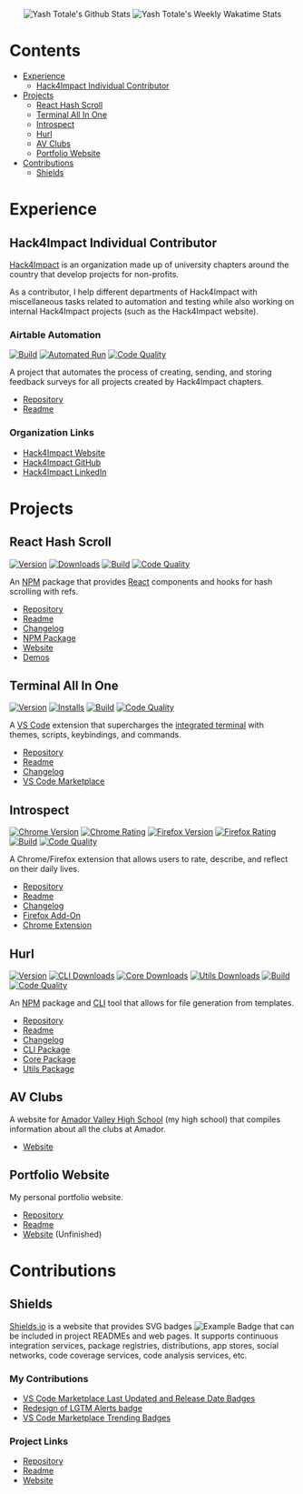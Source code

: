 <p align="center">
  <img src="https://github-readme-stats.vercel.app/api?username=YashTotale&count_private=true&show_icons=true&theme=vision-friendly-dark" alt="Yash Totale's Github Stats">
  <img src="https://github-readme-stats.vercel.app/api/wakatime?username=YashT&theme=vision-friendly-dark&custom_title=Yash%20Totale%27s%20Weekly%20Wakatime%20Stats" alt="Yash Totale's Weekly Wakatime Stats">
</p>

# Contents <!-- omit in toc -->

- [Experience](#experience)
  - [Hack4Impact Individual Contributor](#hack4impact-individual-contributor)
- [Projects](#projects)
  - [React Hash Scroll](#react-hash-scroll)
  - [Terminal All In One](#terminal-all-in-one)
  - [Introspect](#introspect)
  - [Hurl](#hurl)
  - [AV Clubs](#av-clubs)
  - [Portfolio Website](#portfolio-website)
- [Contributions](#contributions)
  - [Shields](#shields)

# Experience

## Hack4Impact Individual Contributor

[Hack4Impact](https://hack4impact.org/) is an organization made up of university chapters around the country that develop projects for non-profits.

As a contributor, I help different departments of Hack4Impact with miscellaneous tasks related to automation and testing while also working on internal Hack4Impact projects (such as the Hack4Impact website).

### Airtable Automation

<a href="https://github.com/YashTotale/react-hash-scroll/actions?query=workflow%3A%22Node+CI%22"><img src="https://img.shields.io/github/workflow/status/YashTotale/react-hash-scroll/Node%20CI?logo=github&logoColor=FFFFFF&labelColor=000000&label=Build&style=flat-square" alt="Build"></a>
<a href="https://github.com/YashTotale/airtable-automation/actions?query=workflow%3A%22Automated+Run%22"><img alt="Automated Run" src="https://img.shields.io/github/workflow/status/YashTotale/airtable-automation/Automated%20Run?style=flat-square&labelColor=000000&logo=github&logoColor=FFFFFF&label=Automated%20Run"></img></a>
<a href="https://lgtm.com/projects/g/YashTotale/airtable-automation/context:javascript"><img src="https://img.shields.io/lgtm/grade/javascript/github/YashTotale/airtable-automation?logo=lgtm&logoColor=FFFFFF&labelColor=000000&label=Code%20Quality&style=flat-square" alt="Code Quality"></a>

A project that automates the process of creating, sending, and storing feedback surveys for all projects created by Hack4Impact chapters.

- [Repository](https://github.com/YashTotale/airtable-automation)
- [Readme](https://github.com/YashTotale/airtable-automation#readme)

### Organization Links

- [Hack4Impact Website](https://hack4impact.org/)
- [Hack4Impact GitHub](https://github.com/hack4impact)
- [Hack4Impact LinkedIn](https://www.linkedin.com/company/hack4impact/)

# Projects

## React Hash Scroll

<a href="https://www.npmjs.com/package/react-hash-scroll"><img src="https://img.shields.io/npm/v/react-hash-scroll?logo=npm&logoColor=FFFFFF&labelColor=000000&label=Version&style=flat-square" alt="Version"></a>
<a href="https://www.npmjs.com/package/react-hash-scroll"><img src="https://img.shields.io/npm/dt/react-hash-scroll?logo=npm&logoColor=FFFFFF&labelColor=000000&label=Downloads&style=flat-square" alt="Downloads"></a>
<a href="https://github.com/YashTotale/react-hash-scroll/actions?query=workflow%3A%22Node+CI%22"><img src="https://img.shields.io/github/workflow/status/YashTotale/react-hash-scroll/Node%20CI?logo=github&logoColor=FFFFFF&labelColor=000000&label=Build&style=flat-square" alt="Build"></a>
<a href="https://lgtm.com/projects/g/YashTotale/react-hash-scroll/context:javascript"><img src="https://img.shields.io/lgtm/grade/javascript/github/YashTotale/react-hash-scroll?logo=lgtm&logoColor=FFFFFF&labelColor=000000&label=Code%20Quality&style=flat-square" alt="Code Quality"></a>

An [NPM](https://www.npmjs.com/) package that provides [React](https://reactjs.org/) components and hooks for hash scrolling with refs.

- [Repository](https://github.com/YashTotale/react-hash-scroll)
- [Readme](https://github.com/YashTotale/react-hash-scroll#readme)
- [Changelog](https://github.com/YashTotale/react-hash-scroll/blob/main/CHANGELOG.md)
- [NPM Package](https://www.npmjs.com/package/react-hash-scroll)
- [Website](https://react-hash-scroll.web.app/)
- [Demos](https://codesandbox.io/s/react-hash-scroll-demos-ge3b4)

## Terminal All In One

<a href="https://marketplace.visualstudio.com/items?itemName=yasht.terminal-all-in-one"><img src="https://img.shields.io/visual-studio-marketplace/v/yasht.terminal-all-in-one?logo=visual-studio-code&labelColor=000000&label=Version&style=flat-square" alt="Version"></a>
<a href="https://marketplace.visualstudio.com/items?itemName=yasht.terminal-all-in-one"><img src="https://img.shields.io/visual-studio-marketplace/i/yasht.terminal-all-in-one?logo=visual-studio-code&labelColor=000000&label=Installs&style=flat-square" alt="Installs"></a>
<a href="https://travis-ci.com/github/YashTotale/terminal-all-in-one"><img src="https://img.shields.io/travis/com/YashTotale/terminal-all-in-one?logo=travis-ci&logoColor=FFFFFF&labelColor=000000&label=Build&style=flat-square" alt="Build"></a>
<a href="https://lgtm.com/projects/g/YashTotale/terminal-all-in-one/context:javascript"><img src="https://img.shields.io/lgtm/grade/javascript/github/YashTotale/terminal-all-in-one?labelColor=000000&logo=lgtm&label=Code%20Quality&style=flat-square" alt="Code Quality"></a>

A [VS Code](https://code.visualstudio.com/) extension that supercharges the [integrated terminal](https://code.visualstudio.com/docs/editor/integrated-terminal) with themes, scripts, keybindings, and commands.

- [Repository](https://github.com/YashTotale/terminal-all-in-one)
- [Readme](https://github.com/YashTotale/terminal-all-in-one#readme)
- [Changelog](https://github.com/YashTotale/terminal-all-in-one/blob/master/CHANGELOG.md)
- [VS Code Marketplace](https://marketplace.visualstudio.com/items?itemName=yasht.terminal-all-in-one)

## Introspect

<a href="https://chrome.google.com/webstore/detail/introspect/bbdoepdgmnjbcgmhgkfmnfcomjjoepcp"><img src="https://img.shields.io/chrome-web-store/v/bbdoepdgmnjbcgmhgkfmnfcomjjoepcp?logo=google-chrome&logoColor=FFFFFF&labelColor=000000&label=Version&style=flat-square" alt="Chrome Version"></a>
<a href="https://chrome.google.com/webstore/detail/introspect/bbdoepdgmnjbcgmhgkfmnfcomjjoepcp/reviews"><img src="https://img.shields.io/chrome-web-store/rating/bbdoepdgmnjbcgmhgkfmnfcomjjoepcp?logo=google-chrome&logoColor=FFFFFF&labelColor=000000&label=Rating&style=flat-square" alt="Chrome Rating"></a>
<a href="https://addons.mozilla.org/en-US/firefox/addon/introspect/"><img src="https://img.shields.io/amo/v/introspect?logo=firefox-browser&logoColor=FFFFFF&labelColor=000000&label=Version&style=flat-square" alt="Firefox Version"></a>
<a href="https://addons.mozilla.org/en-US/firefox/addon/introspect/"><img src="https://img.shields.io/amo/rating/introspect?logo=firefox-browser&logoColor=FFFFFF&labelColor=000000&label=Rating&style=flat-square" alt="Firefox Rating"></a>
<a href="https://github.com/YashTotale/introspect/actions?query=workflow%3A%22Node+CI%22"><img src="https://img.shields.io/github/workflow/status/YashTotale/introspect/Node%20CI?logo=github&logoColor=FFFFFF&labelColor=000000&label=Build&style=flat-square" alt="Build"></a>
<a href="https://lgtm.com/projects/g/YashTotale/introspect/context:javascript"><img src="https://img.shields.io/lgtm/grade/javascript/github/YashTotale/introspect?labelColor=000000&logo=lgtm&label=Code%20Quality&style=flat-square" alt="Code Quality"></a>

A Chrome/Firefox extension that allows users to rate, describe, and reflect on their daily lives.

- [Repository](https://github.com/YashTotale/introspect)
- [Readme](https://github.com/YashTotale/introspect#readme)
- [Changelog](https://github.com/YashTotale/introspect/blob/main/CHANGELOG.md)
- [Firefox Add-On](https://addons.mozilla.org/en-US/firefox/addon/introspect/)
- [Chrome Extension](https://chrome.google.com/webstore/detail/introspect/bbdoepdgmnjbcgmhgkfmnfcomjjoepcp)

## Hurl

<a href="https://github.com/hurl-org/hurl/releases/latest"><img src="https://img.shields.io/github/lerna-json/v/hurl-org/hurl?logo=npm&logoColor=FFFFFF&labelColor=000000&label=Version&style=flat-square" alt="Version"></a>
<a href="https://www.npmjs.com/package/@hurl/cli"><img src="https://img.shields.io/npm/dt/@hurl/cli?logo=npm&logoColor=FFFFFF&labelColor=000000&label=CLI%20Downloads&style=flat-square" alt="CLI Downloads"></a>
<a href="https://www.npmjs.com/package/@hurl/core"><img src="https://img.shields.io/npm/dt/@hurl/core?logo=npm&logoColor=FFFFFF&labelColor=000000&label=Core%20Downloads&style=flat-square" alt="Core Downloads"></a>
<a href="https://www.npmjs.com/package/@hurl/utils"><img src="https://img.shields.io/npm/dt/@hurl/utils?logo=npm&logoColor=FFFFFF&labelColor=000000&label=Utils%20Downloads&style=flat-square" alt="Utils Downloads"></a>
<a href="https://github.com/hurl-org/hurl/actions?query=workflow%3A%22Node+CI%22"><img src="https://img.shields.io/github/workflow/status/hurl-org/hurl/Node%20CI?logo=github&logoColor=FFFFFF&labelColor=000000&label=Build&style=flat-square" alt="Build"></a>
<a href="https://lgtm.com/projects/g/hurl-org/hurl/context:javascript"><img src="https://img.shields.io/lgtm/grade/javascript/github/hurl-org/hurl?logo=lgtm&logoColor=FFFFFF&labelColor=000000&label=Code%20Quality&style=flat-square" alt="Code Quality"></a>

An [NPM](https://www.npmjs.com/) package and [CLI](https://en.wikipedia.org/wiki/Command-line_interface) tool that allows for file generation from templates.

- [Repository](https://github.com/hurl-org/hurl)
- [Readme](https://github.com/hurl-org/hurl#readme)
- [Changelog](https://github.com/hurl-org/hurl/blob/main/CHANGELOG.md)
- [CLI Package](https://www.npmjs.com/package/@hurl/cli)
- [Core Package](https://www.npmjs.com/package/@hurl/core)
- [Utils Package](https://www.npmjs.com/package/@hurl/utils)

## AV Clubs

A website for [Amador Valley High School](https://amador.pleasantonusd.net/) (my high school) that compiles information about all the clubs at Amador.

- [Website](https://clubs.amadorweb.org/)

## Portfolio Website

My personal portfolio website.

- [Repository](https://github.com/YashTotale/YashTotale.github.io)
- [Readme](https://github.com/YashTotale/YashTotale.github.io#readme)
- [Website](https://yashtotale.github.io/#/) (Unfinished)

# Contributions

## Shields

[Shields.io](https://www.shields.io/) is a website that provides SVG badges ![Example Badge](https://img.shields.io/badge/badge-example-brightgreen?style=flat-square) that can be included in project READMEs and web pages. It supports continuous integration services, package registries, distributions, app stores, social networks, code coverage services, code analysis services, etc.

### My Contributions

- [VS Code Marketplace Last Updated and Release Date Badges](https://github.com/badges/shields/pull/5388)
- [Redesign of LGTM Alerts badge](https://github.com/badges/shields/pull/5391)
- [VS Code Marketplace Trending Badges](https://github.com/badges/shields/pull/5411)

### Project Links

- [Repository](https://github.com/badges/shields)
- [Readme](https://github.com/badges/shields#readme)
- [Website](https://www.shields.io/)
